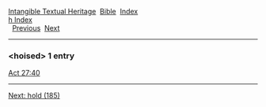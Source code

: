 [Intangible Textual Heritage](../../index)  [Bible](../index) 
[Index](index)   
[h Index](_h_)  
  [Previous](c05521)  [Next](c05523) 

------------------------------------------------------------------------

### &lt;hoised&gt; 1 entry

[Act 27:40](../kjv/act027.htm#040)  

------------------------------------------------------------------------

[Next: hold (185)](c05523)
